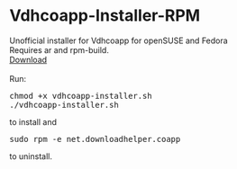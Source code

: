 # Vdhcoapp-Installer-RPM
Unofficial installer for Vdhcoapp for openSUSE and Fedora<br>
Requires ar and rpm-build.<br>
[Download](https://darkwav.github.io/vdhcoapp-installer.sh)<br>
<br>
Run:<br>
<pre>chmod +x vdhcoapp-installer.sh<br>./vdhcoapp-installer.sh</pre>
to install and<br>
<pre>sudo rpm -e net.downloadhelper.coapp</pre>
to uninstall.
